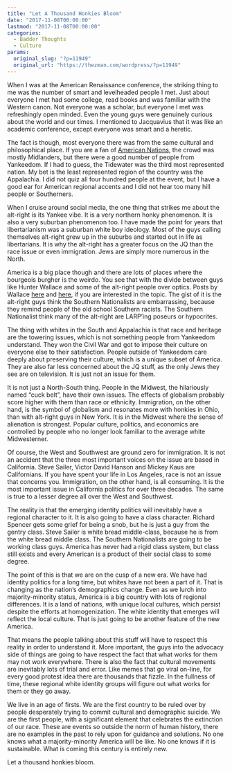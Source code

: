 ```yaml
---
title: "Let A Thousand Honkies Bloom"
date: "2017-11-08T00:00:00"
lastmod: "2017-11-08T00:00:00"
categories:
  - Badder Thoughts
  - Culture
params:
  original_slug: "?p=11949"
  original_url: "https://thezman.com/wordpress/?p=11949"
---
```


When I was at the American Renaissance conference, the striking thing to
me was the number of smart and levelheaded people I met. Just about
everyone I met had some college, read books and was familiar with the
Western canon. Not everyone was a scholar, but everyone I met was
refreshingly open minded. Even the young guys were genuinely curious
about the world and our times. I mentioned to Jacquavius that it was
like an academic conference, except everyone was smart and a heretic.

The fact is though, most everyone there was from the same cultural and
philosophical place. If you are a fan of [American
Nations](http://emerald.tufts.edu/alumni/magazine/fall2013/images/features/upinarms-map-large.jpg),
the crowd was mostly Midlanders, but there were a good number of people
from Yankeedom. If I had to guess, the Tidewater was the third most
represented nation. My bet is the least represented region of the
country was the Appalachia. I did not quiz all four hundred people at
the event, but I have a good ear for American regional accents and I did
not hear too many hill people or Southerners.

When I cruise around social media, the one thing that strikes me about
the alt-right is its Yankee vibe. It is a very northern honky
phenomenon. It is also a very suburban phenomenon too. I have made the
point for years that libertarianism was a suburban white boy ideology.
Most of the guys calling themselves alt-right grew up in the suburbs and
started out in life as libertarians. It is why the alt-right has a
greater focus on the JQ than the race issue or even immigration. Jews
are simply more numerous in the North.

America is a big place though and there are lots of places where the
bourgeois burgher is the weirdo. You see that with the divide between
guys like Hunter Wallace and some of the alt-right people over optics.
Posts by Wallace
[here](http://www.occidentaldissent.com/2017/10/30/white-lives-matter-an-autopsy/)
and [here](http://www.occidentaldissent.com/2017/10/31/hard-right/), if
you are interested in the topic. The gist of it is the alt-right guys
think the Southern Nationalists are embarrassing, because they remind
people of the old school Southern racists. The Southern Nationalist
think many of the alt-right are LARP’ing poseurs or hypocrites.

The thing with whites in the South and Appalachia is that race and
heritage are the towering issues, which is not something people from
Yankeedom understand. They won the Civil War and got to impose their
culture on everyone else to their satisfaction. People outside of
Yankeedom care deeply about preserving their culture, which is a unique
subset of America. They are also far less concerned about the JQ stuff,
as the only Jews they see are on television. It is just not an issue for
them.

It is not just a North-South thing. People in the Midwest, the
hilariously named “cuck belt”, have their own issues. The effects of
globalism probably score higher with them than race or ethnicity.
Immigration, on the other hand, is the symbol of globalism and resonates
more with honkies in Ohio, than with alt-right guys in New York. It is
in the Midwest where the sense of alienation is strongest. Popular
culture, politics, and economics are controlled by people who no longer
look familiar to the average white Midwesterner.

Of course, the West and Southwest are ground zero for immigration. It is
not an accident that the three most important voices on the issue are
based in California. Steve Sailer, Victor David Hanson and Mickey Kaus
are Californians. If you have spent your life in Los Angeles, race is
not an issue that concerns you. Immigration, on the other hand, is all
consuming. It is the most important issue in California politics for
over three decades. The same is true to a lesser degree all over the
West and Southwest.

The reality is that the emerging identity politics will inevitably have
a regional character to it. It is also going to have a class character.
Richard Spencer gets some grief for being a snob, but he is just a guy
from the gentry class. Steve Sailer is white bread middle-class, because
he is from the white bread middle class. The Southern Nationalists are
going to be working class guys. America has never had a rigid class
system, but class still exists and every American is a product of their
social class to some degree.

The point of this is that we are on the cusp of a new era. We have had
identity politics for a long time, but whites have not been a part of
it. That is changing as the nation’s demographics change. Even as we
lurch into majority-minority status, America is a big country with lots
of regional differences. It is a land of nations, with unique local
cultures, which persist despite the efforts at homogenization. The white
identity that emerges will reflect the local culture. That is just going
to be another feature of the new America.

That means the people talking about this stuff will have to respect this
reality in order to understand it. More important, the guys into the
advocacy side of things are going to have respect the fact that what
works for them may not work everywhere. There is also the fact that
cultural movements are inevitably lots of trial and error. Like memes
that go viral on-line, for every good protest idea there are thousands
that fizzle. In the fullness of time, these regional white identity
groups will figure out what works for them or they go away.

We live in an age of firsts. We are the first country to be ruled over
by people desperately trying to commit cultural and demographic suicide.
We are the first people, with a significant element that celebrates the
extinction of our race. These are events so outside the norm of human
history, there are no examples in the past to rely upon for guidance and
solutions. No one knows what a majority-minority America will be like.
No one knows if it is sustainable. What is coming this century is
entirely new.

Let a thousand honkies bloom.
